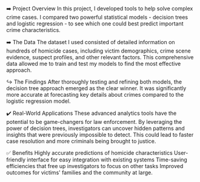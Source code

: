 ➡️ Project Overview
In this project, I developed tools to help solve complex crime cases. I compared two powerful statistical models - decision trees and logistic regression - to see which one could best predict important crime characteristics.

➡️ The Data
The dataset I used consisted of detailed information on hundreds of homicide cases, including victim demographics, crime scene evidence, suspect profiles, and other relevant factors. This comprehensive data allowed me to train and test my models to find the most effective approach.

↪️ The Findings
After thoroughly testing and refining both models, the decision tree approach emerged as the clear winner. It was significantly more accurate at forecasting key details about crimes compared to the logistic regression model.

✔️ Real-World Applications
These advanced analytics tools have the potential to be game-changers for law enforcement. By leveraging the power of decision trees, investigators can uncover hidden patterns and insights that were previously impossible to detect. This could lead to faster case resolution and more criminals being brought to justice.

✅ Benefits
Highly accurate predictions of homicide characteristics
User-friendly interface for easy integration with existing systems
Time-saving efficiencies that free up investigators to focus on other tasks
Improved outcomes for victims' families and the community at large.
